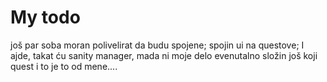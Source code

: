# My todo
još par soba moran polivelirat da budu spojene; spojin ui na questove;
I ajde, takat ću sanity manager, mada ni moje delo
evenutalno složin još koji quest i to je to od mene....

